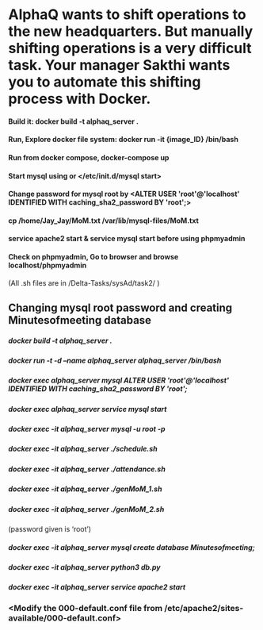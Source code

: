 # AlphaQ wants to shift operations to the new headquarters. But manually shifting operations is a very difficult task. Your manager Sakthi wants you to automate this shifting process with Docker.

#### Build it: docker build -t alphaq_server .

#### Run, Explore docker file system: docker run -it {image_ID} /bin/bash

#### Run from docker compose, docker-compose up

#### Start mysql using <service mysql start> or </etc/init.d/mysql start>

#### Change password for mysql root by <ALTER USER 'root'@'localhost' IDENTIFIED WITH caching_sha2_password BY 'root';>

#### cp /home/Jay_Jay/MoM.txt /var/lib/mysql-files/MoM.txt

#### service apache2 start & service mysql start before using phpmyadmin

#### Check on phpmyadmin, Go to browser and browse localhost/phpmyadmin

(All .sh files are in /Delta-Tasks/sysAd/task2/ )







## Changing mysql root password and creating Minutesofmeeting database
##### docker build -t alphaq_server .
##### docker run -t -d –name alphaq_server alphaq_server /bin/bash
##### docker exec alphaq_server mysql ALTER USER 'root'@'localhost' IDENTIFIED WITH caching_sha2_password BY 'root';
##### docker exec alphaq_server service mysql start
##### docker exec -it alphaq_server mysql -u root -p
##### docker exec -it alphaq_server ./schedule.sh
##### docker exec -it alphaq_server ./attendance.sh
##### docker exec -it alphaq_server ./genMoM_1.sh
##### docker exec -it alphaq_server ./genMoM_2.sh
(password given is ‘root’)
##### docker exec -it alphaq_server mysql create database Minutesofmeeting;
##### docker exec -it alphaq_server python3 db.py
##### docker exec -it alphaq_server service apache2 start
### <Modify the 000-default.conf file from /etc/apache2/sites-available/000-default.conf>
